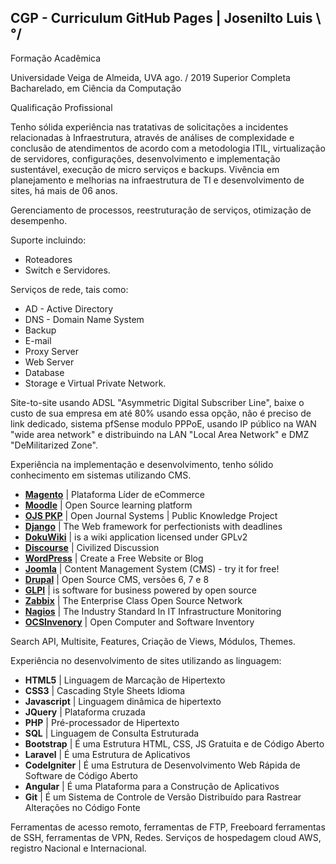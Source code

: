 ## CGP - Curriculum GitHub Pages | Josenilto Luis \°/

Formação Acadêmica 

Universidade Veiga de Almeida, UVA 								                                                        ago. / 2019 Superior Completa
Bacharelado, em Ciência da Computação

Qualificação Profissional

Tenho sólida experiência nas tratativas de solicitações a incidentes relacionadas à Infraestrutura, através de análises de complexidade e conclusão de atendimentos de acordo com a metodologia ITIL, virtualização de servidores, configurações, desenvolvimento e implementação sustentável, execução de micro serviços e backups. Vivência em planejamento e melhorias na infraestrutura de TI e desenvolvimento de sites, há mais de 06 anos.

Gerenciamento de processos, reestruturação de serviços, otimização de desempenho. 
  
Suporte incluindo: 
  
* Roteadores 
* Switch e Servidores. 
  
Serviços de rede, tais como: 
  
* AD - Active Directory 
* DNS - Domain Name System 
* Backup
* E-mail
* Proxy Server
* Web Server
* Database
* Storage e Virtual Private Network.

Site-to-site usando ADSL "Asymmetric Digital Subscriber Line", baixe o custo de sua empresa em até 80% usando essa opção, não é preciso de link dedicado, sistema pfSense modulo PPPoE, usando IP público na WAN "wide area network" e distribuindo na LAN "Local Area Network" e DMZ "DeMilitarized Zone".

Experiência na implementação e desenvolvimento, tenho sólido conhecimento em sistemas utilizando CMS. 

* **[Magento](https://magento.com/tech-resources/download)** | Plataforma Líder de eCommerce
* **[Moodle](https://download.moodle.org/)** | Open Source learning platform
* **[OJS PKP](https://pkp.sfu.ca/ojs/ojs_download/)** | Open Journal Systems | Public Knowledge Project 
* **[Django](https://www.djangoproject.com/download/)** | The Web framework for perfectionists with deadlines
* **[DokuWiki](https://download.dokuwiki.org/)** | is a wiki application licensed under GPLv2
* **[Discourse](https://github.com/josenilto/discourse-1)** | Civilized Discussion
* **[WordPress](https://wordpress.org/download/)** | Create a Free Website or Blog
* **[Joomla](https://downloads.joomla.org/)** | Content Management System (CMS) - try it for free!
* **[Drupal](https://www.drupal.org/download)** | Open Source CMS, versões 6, 7 e 8
* **[GLPI](https://glpi-project.org/downloads/)** | is software for business powered by open source
* **[Zabbix](https://www.zabbix.com/download)** | The Enterprise Class Open Source Network
* **[Nagios](https://www.nagios.org/downloads/)** | The Industry Standard In IT Infrastructure Monitoring
* **[OCSInvenory](https://ocsinventory-ng.org/?page_id=1548&lang=en)** | Open Computer and Software Inventory

Search API, Multisite, Features, Criação de Views, Módulos, Themes.

Experiência no desenvolvimento de sites utilizando as linguagem: 

* **HTML5** | Linguagem de Marcação de Hipertexto
* **CSS3** | Cascading Style Sheets Idioma
* **Javascript** | Linguagem dinâmica de hipertexto
* **JQuery** | Plataforma cruzada
* **PHP** | Pré-processador de Hipertexto
* **SQL** | Linguagem de Consulta Estruturada
* **Bootstrap** | É uma Estrutura HTML, CSS, JS Gratuita e de Código Aberto
* **Laravel** | É uma Estrutura de Aplicativos
* **CodeIgniter** | É uma Estrutura de Desenvolvimento Web Rápida de Software de Código Aberto
* **Angular** | É uma Plataforma para a Construção de Aplicativos
* **Git** | É um Sistema de Controle de Versão Distribuído para Rastrear Alterações no Código Fonte

Ferramentas de acesso remoto, ferramentas de FTP, Freeboard ferramentas de SSH, ferramentas de VPN, Redes. Serviços de hospedagem cloud AWS, registro Nacional e Internacional.
